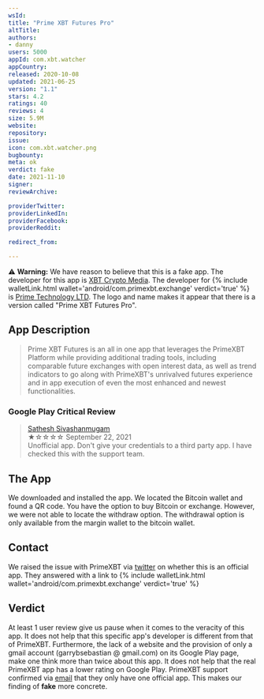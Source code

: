 ```yaml
---
wsId: 
title: "Prime XBT Futures Pro"
altTitle: 
authors:
- danny
users: 5000
appId: com.xbt.watcher
appCountry: 
released: 2020-10-08
updated: 2021-06-25
version: "1.1"
stars: 4.2
ratings: 40
reviews: 4
size: 5.9M
website: 
repository: 
issue: 
icon: com.xbt.watcher.png
bugbounty: 
meta: ok
verdict: fake
date: 2021-11-10
signer: 
reviewArchive:

providerTwitter: 
providerLinkedIn: 
providerFacebook: 
providerReddit: 

redirect_from:

---
```


⚠️ **Warning:** We have reason to believe that this is a fake app. The developer for this app is [XBT Crypto Media](https://play.google.com/store/apps/developer?id=XBT+Crypto+Media). The developer for {% include walletLink.html wallet='android/com.primexbt.exchange' verdict='true' %} is [Prime Technology LTD](https://play.google.com/store/apps/developer?id=Prime+Technology+LTD). The logo and name makes it appear that there is a version called "Prime XBT Futures Pro".

## App Description

> Prime XBT Futures is an all in one app that leverages the PrimeXBT Platform while providing additional trading tools, including comparable future exchanges with open interest data, as well as trend indicators to go along with PrimeXBT's unrivalved futures experience and in app execution of even the most enhanced and newest functionalities.

### Google Play Critical Review

> [Sathesh Sivashanmugam](https://play.google.com/store/apps/details?id=com.xbt.watcher&reviewId=gp%3AAOqpTOFoI2w3BWJQF7VH2zd77bDbX8qJia_sZVkLM8wNLimn9pw6Y8brCFFlFURbr9TuWDewpHHeaDCsDTDRgQ)<br>
  ★☆☆☆☆ September 22, 2021 <br>
       Unofficial app. Don't give your credentials to a third party app. I have checked this with the support team.

## The App

We downloaded and installed the app. We located the Bitcoin wallet and found a QR code. You have the option to buy Bitcoin or exchange. However, we were not able to locate the withdraw option. The withdrawal option is only available from the margin wallet to the bitcoin wallet.

## Contact

We raised the issue with PrimeXBT via [twitter](https://twitter.com/BitcoinWalletz/status/1455120903323328515) on whether this is an official app. They answered with a link to {% include walletLink.html wallet='android/com.primexbt.exchange' verdict='true' %}

## Verdict

At least 1 user review give us pause when it comes to the veracity of this app. It does not help that this specific app's developer is different from that of PrimeXBT. Furthermore, the lack of a website and the provision of only a gmail account (garrybsebastian @ gmail.com) on its Google Play page, make one think more than twice about this app. It does not help that the real PrimeXBT app has a lower rating on Google Play. PrimeXBT support confirmed via [email](https://twitter.com/BitcoinWalletz/status/1455178698198425609) that they only have one official app. This makes our finding of **fake** more concrete.
